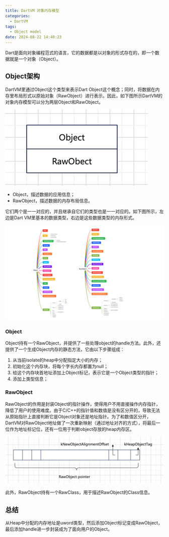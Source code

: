 ```yaml
---
title: DartVM 对象内存模型
categories:
  - DartVM
tags:
  - Object model
date: 2024-08-22 14:40:23
---
```


Dart是面向对象编程范式的语言，它的数据都是以对象的形式存在的，即一个数据就是一个对象（Object）。

<!-- more -->

## Object架构

DartVM里通过Object这个类型来表示Dart Object这个概念；同时，将数据在内存里布局形式以原始对象（RawObject）进行表示。因此，如下图所示DartVM的对象内存模型可以分为两层Object和RawObject。

![image-20240815000437981](The-Object-Model-of-DartVM/image-20240815000437981.png)

- Object，描述数据的应用信息；
- RawObject，描述数据的内存布局信息。

它们两个是一一对应的，并且继承自它们的类型也是一一对应的。如下图所示，左边是Dart VM里基本的数据类型，右边是这些数据类型的内存形式。



![image-20240814235534792](The-Object-Model-of-DartVM/image-20240814235534792.png)

### Object

Object持有一个RawObject，并提供了一些处理object的handle方法。此外，还提供了一个生成Object内存的静态方法，它由以下步骤组成：

1. 从当前isolate的heap中分配指定大小的内存；
2. 初始化这个内存块，将每个字长内存都置为null；
3. 给这个内存块首地址添加上Object标记，表示它是一个Object类型的指针；
4. 添加上类型信息；

### RawObject

RawObject的作用是封装Object的指针操作，使得用户不用直接操作内存指针，降低了用户的使用难度。由于C/C++的指针值和数值是没有区分开的，导致无法从原始指针上直接判断它是Object对象还是地址指针。为了和数值区分开，DartVM对RawObject地址做了一次重新映射（通过地址对齐的方式），将最后一位作为地址标记位，还有一位用于判断object存放的heap内存区。

![image-20240822111918215](The-Object-Model-of-DartVM/image-20240822111918215.png)

 此外，RawObject持有一个RawClass，用于描述RawObject的Class信息。

## 总结

从Heap中分配的内存地址是uword类型，然后添加Object标记变成RawObject，最后添加handle进一步封装成为了面向用户的Object。

